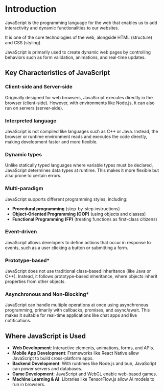 # Introduction

JavaScript is the programming language for the web that enables us to add interactivity and dynamic functionalities to
our websites.

It is one of the core technologies of the web, alongside HTML (structure) and CSS (styling).

JavaScript is primarily used to create dynamic web pages by controlling behaviors such as form validation,
animations, and real-time updates.

## Key Characteristics of JavaScript

### Client-side and Server-side

Originally designed for web browsers, JavaScript executes directly in the browser (client-side). However, with
environments like Node.js, it can also run on servers (server-side).

### Interpreted language

JavaScript is not compiled like languages such as C++ or Java. Instead, the browser or runtime environment reads and
executes the code directly, making development faster and more flexible.

### Dynamic types

Unlike statically typed languages where variable types must be declared, JavaScript determines data types at runtime.
This makes it more flexible but also prone to certain errors.

### Multi-paradigm

JavaScript supports different programming styles, including:

- **Procedural programming** (step-by-step instructions)
- **Object-Oriented Programming (OOP)** (using objects and classes)
- **Functional Programming (FP)** (treating functions as first-class citizens)

### Event-driven

JavaScript allows developers to define actions that occur in response to events, such as a user clicking a button or
submitting a form.

### Prototype-based\*

JavaScript does not use traditional class-based inheritance (like Java or C++). Instead, it follows prototype-based
inheritance, where objects inherit properties from other objects.

### Asynchronous and Non-Blocking\*

JavaScript can handle multiple operations at once using asynchronous programming, primarily with callbacks, promises,
and async/await. This makes it suitable for real-time applications like chat apps and live notifications.

## Where JavaScript is Used

- **Web Development**: Interactive elements, animations, forms, and APIs.
- **Mobile App Development**: Frameworks like React Native allow JavaScript to build cross-platform apps.
- **Backend Development**: With runtimes like Node.js and bun, JavaScript can power servers and databases.
- **Game Development**: JavaScript and WebGL enable web-based games.
- **Machine Learning & AI**: Libraries like TensorFlow.js allow AI models to run in browsers.
